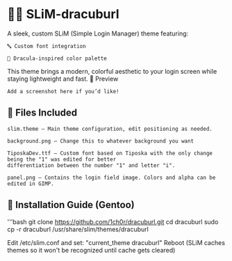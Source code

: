 # 🧛‍♂️ SLiM-dracuburl

A sleek, custom SLiM (Simple Login Manager) theme featuring:

    🔤 Custom font integration

    🌙 Dracula-inspired color palette

This theme brings a modern, colorful aesthetic to your login screen while staying lightweight and fast.
📸 Preview

    Add a screenshot here if you’d like!

## 📁 Files Included

    slim.theme – Main theme configuration, edit positioning as needed.

    background.png – Change this to whatever background you want

    TiposkaDev.ttf – Custom font based on Tiposka with the only change being the "1" was edited for better
    differentiation between the number "1" and letter "i".

    panel.png – Contains the login field image. Colors and alpha can be edited in GIMP.

## 🐧 Installation Guide (Gentoo)
'''bash
git clone https://github.com/1ch0r/dracuburl.git
cd dracuburl
sudo cp -r dracuburl /usr/share/slim/themes/dracuburl


Edit /etc/slim.conf and set: "current_theme dracuburl"
Reboot (SLiM caches themes so it won't be recognized until cache gets cleared)
